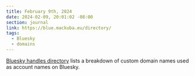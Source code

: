 ```yaml
---
title: February 9th, 2024
date: 2024-02-09, 20:01:02 -08:00
section: journal
link: https://blue.mackuba.eu/directory/
tags:
  - Bluesky
  - domains
---
```

[Bluesky handles directory](https://blue.mackuba.eu/directory/) lists a breakdown of custom domain names used as account names on Bluesky. 